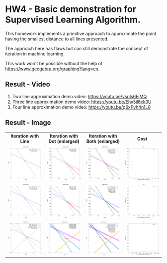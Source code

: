 # HW4 - Basic demonstration for Supervised Learning Algorithm.

This homework implements a primitive approach to approximate the point having the smallest distance to all lines presented.

The approach here has flaws but can still demonstrate the concept of iteration in machine learning.

This work won't be possible without the help of <https://www.geogebra.org/graphing?lang=en>.

## Result - Video

1. Two line approximation demo video: <https://youtu.be/ysrils6EjMQ>
2. Three line approximation demo video: <https://youtu.be/Ehv5jl6ck3U>
3. Four line approximation demo video: <https://youtu.be/q6xPvh4n1L0>

## Result - Image

<table width="100%">
    <tr>
        <th width="25%">Iteration with Line</td>
        <th width="25%">Iteration with Dot (enlarged)</td>
        <th width="25%">Iteration with Both (enlarged)</td>
        <th width="25%">Cost</td>
    </tr>
    <tr>
        <td width="25%"><img src="output/iter_img2.png"></td>
        <td width="25%"><img src="output/iter_img2_enl_dtl.png"></td>
        <td width="25%"><img src="output/iter_img2_enl_dtlwl.png"></td>
        <td width="25%"><img src="output/cost_img2.png"></td>
    </tr>
    <tr>
        <td width="25%"><img src="output/iter_img3.png"></td>
        <td width="25%"><img src="output/iter_img3_enl_dtl.png"></td>
        <td width="25%"><img src="output/iter_img3_enl_dtlwl.png"></td>
        <td width="25%"><img src="output/cost_img3.png"></td>
    </tr>
    <tr>
        <td width="25%"><img src="output/iter_img4.png"></td>
        <td width="25%"><img src="output/iter_img4_enl_dtl.png"></td>
        <td width="25%"><img src="output/iter_img4_enl_dtlwl.png"></td>
        <td width="25%"><img src="output/cost_img4.png"></td>
    </tr>
</table>

